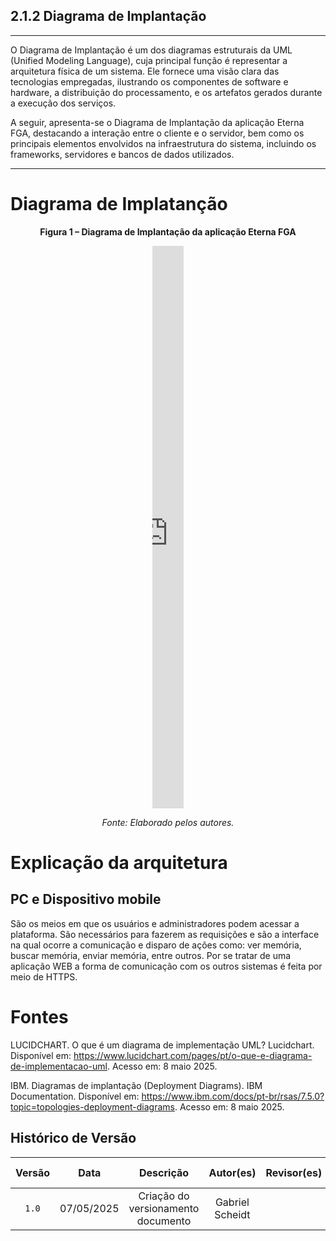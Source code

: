 ## 2.1.2 Diagrama de Implantação

---

O Diagrama de Implantação é um dos diagramas estruturais da UML (Unified Modeling Language), cuja principal função é representar a arquitetura física de um sistema. Ele fornece uma visão clara das tecnologias empregadas, ilustrando os componentes de software e hardware, a distribuição do processamento, e os artefatos gerados durante a execução dos serviços.

A seguir, apresenta-se o Diagrama de Implantação da aplicação Eterna FGA, destacando a interação entre o cliente e o servidor, bem como os principais elementos envolvidos na infraestrutura do sistema, incluindo os frameworks, servidores e bancos de dados utilizados.

---

# Diagrama de Implatanção

<p align="center"><strong>Figura 1 – Diagrama de Implantação da aplicação Eterna FGA</strong></p>

<p align="center">
    <iframe frameborder="0" style="width:10%; height:900px;"
        src="https://viewer.diagrams.net/?tags=%7B%7D&lightbox=1&highlight=0000ff&edit=_blank&layers=1&nav=1&title=Diagrama_Implanta%C3%A7%C3%A3o.drawio&dark=auto#R%3Cmxfile%3E%3Cdiagram%20name%3D%22P%C3%A1gina-1%22%20id%3D%22E7zcgk4AevlYPmeYEHd9%22%3E5Vrbcto6FP0aHpvxlcBjubVzDjlDCzNNnzrCFrZ6jOSRxS1fX8mWsFXZCWnT2DQvibR1s9bae22zoeeOt8cPFKTxHQlh0nOs8NhzJz3HsR3f5v%2BE5VRYbi2vMEQUhXJSaViiByiNlrTuUAgzbSIjJGEo1Y0BwRgGTLMBSslBn7YhiX5qCiJoGJYBSEzrFxSyuLAOnNvS%2FhGiKFYn2%2F1hMbIFarK8SRaDkBwqJnfac8eUEFa0tscxTAR4Cpdi3axh9PxgFGJ2yYLZ4PvgnwcvOdzPv%2BHZ3fSe7v99Z%2Fflw7GTujEMOQCySyiLSUQwSKaldUTJDodQbGvxXjlnTkjKjTY3foeMnSSbYMcIN8Vsm8hRiMP3ghvexQSLLTMGKJuhJJGbmpeT983IjgbwkRtJ9%2BL7RZA9dnO%2FmCiuWzlBYvcBki1k9MQnUJgAhva6PwDpVtF5Xok8b0jwn0GEJzfeg2Qnj1qNF7XkzMGaB5kGKEhQhHk74HBByg17SBniXvxeDmxRGBbcwQw9gHW%2BnwA6JQiz%2FDL%2BqOdPaqF%2F1HPESfDYq4lFeYrm7hqyctU768ZyJG1SJRSLF2MvN1%2BI21SmkM0m417wMznnZ%2Fh1vmzH4MsgK%2BKBkjZ68u8D5w4tDTVbSc2hVCp7IG1xVaXUxBd3Y9dAZQnpHoWEcuuMEsymODSA%2BtlbmdCRs1MncMOERKQgQDha5RozKA3zfHjilJbP8qZ2botBKo4JdutcaApNsoXvh4hytBERh3BdEZCNNvwRlfp5epAdYsTgkh8hxg483T0jWJwGzk1u2%2BNuaHD3GYKAGWwpRLck3OWaUk%2BU4sW6RJ8KxusQrhDw8mDL0b4eR%2F2aMLJqqPD%2FFBO2%2B7dlZffCrOx1Kim7psh%2FXK0Wyy6nZaXAL5GW7c5nYVOzWs%2FCbvtZ2DNQGYHgfygybx9sharidVamrzeViYcNvHcpE9u3NW7dT1iO1J43I9H8b7pcKTM%2FpjJyfSn7clbqU7bfdspWvtAlJfIdv20lUp%2ByNSnCAREVIcj%2FTEBIsrenQmdv6bQKDQzuFiRjEYXLT%2FOrk5hnQN4gMTXB9LoSY5aIXl1ifB0Tu%2FVXHfMNfTF%2Bg3rSRHCn9MRMkSNRoOehf3Vicjne9YHTeonBMT8jtC0mXVAT83VlgrKUZIh%2F%2FhUvLXdkjfjl3p7AeA2kd0lgnL7B3tUKzOV4d1RgXN8A%2FTVqmEfE7ivtr2KrG1%2F2Jke5c945qQ7m972vdr5WO%2Fmivn%2FuimXCsWV%2FASniiAmPyNfkNdMn6qhmpbVRZZ%2BsrCqnf7K0KguDXSmtmpW7rpdWlUf%2FfuLjHjl0JR%2FdLa66t9cXwTeeP9Ci%2BGY49LRItrRAbgzjP%2FlliHrPubaQNesBnQ9ZVUh9iZD1HC3DtvjlCO%2BWvxsqppe%2FvnKnPwA%3D%3C%2Fdiagram%3E%3C%2Fmxfile%3E">
    </iframe>
</p>

<p align="center"><em>Fonte: Elaborado pelos autores.</em></p>

# Explicação da arquitetura

## PC e Dispositivo mobile

São os meios em que os usuários e administradores podem acessar a plataforma. São necessários para fazerem as requisições e são a interface na qual ocorre a comunicação e disparo de ações como: ver memória, buscar memória, enviar memória, entre outros. Por se tratar de uma aplicação WEB a forma de comunicação com os outros sistemas é feita por meio de HTTPS.

# Fontes

LUCIDCHART. O que é um diagrama de implementação UML? Lucidchart. Disponível em: https://www.lucidchart.com/pages/pt/o-que-e-diagrama-de-implementacao-uml. Acesso em: 8 maio 2025.

IBM. Diagramas de implantação (Deployment Diagrams). IBM Documentation. Disponível em: https://www.ibm.com/docs/pt-br/rsas/7.5.0?topic=topologies-deployment-diagrams. Acesso em: 8 maio 2025.


## Histórico de Versão

| Versão | Data | Descrição | Autor(es) | Revisor(es) | Comentário do Revisor |
| :-: | :-: | :-: | :-: | :-: | :-: |
| `1.0` | 07/05/2025  | Criação do versionamento documento | Gabriel Scheidt | | |
